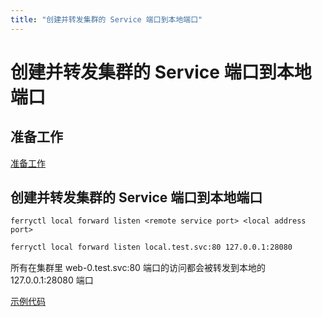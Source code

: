 ```yaml
---
title: "创建并转发集群的 Service 端口到本地端口"
---
```


# 创建并转发集群的 Service 端口到本地端口

## 准备工作

[准备工作](/docs/user/preparation)

## 创建并转发集群的 Service 端口到本地端口

    ferryctl local forward listen <remote service port> <local address port>

``` bash
ferryctl local forward listen local.test.svc:80 127.0.0.1:28080
```

所有在集群里 web-0.test.svc:80 端口的访问都会被转发到本地的 127.0.0.1:28080 端口

[示例代码](https://github.com/ferryproxy/ferry/blob/main/test/test/test-forward.sh)
